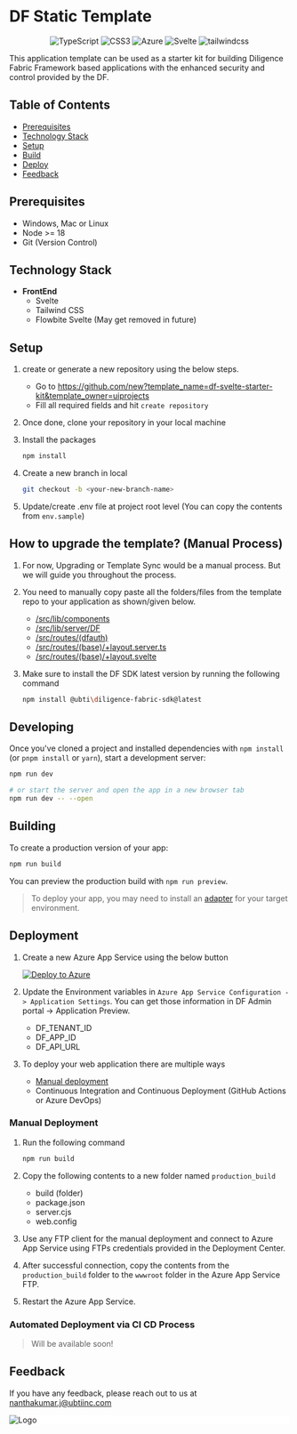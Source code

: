 # DF Static Template

<div align="center">

![TypeScript](https://img.shields.io/badge/TypeScript-%23323330.svg?style=for-the-badge&logo=typescript&logoColor=%23F7DF1E)
![CSS3](https://img.shields.io/badge/NPM-%231572B6.svg?style=for-the-badge&logo=npm)
![Azure](https://img.shields.io/badge/azure-%230072C6.svg?style=for-the-badge&logo=microsoftazure&logoColor=white)
![Svelte](https://img.shields.io/badge/svelte-%23E34F26.svg?style=for-the-badge&logo=svelte&logoColor=white)
![tailwindcss](https://img.shields.io/badge/tailwind-%231572B6.svg?style=for-the-badge&logo=tailwindcss&logoColor=white)

</div>

This application template can be used as a starter kit for building Diligence Fabric Framework based applications with the enhanced security and control provided by the DF.

## Table of Contents

- [Prerequisites](#prerequisites)
- [Technology Stack](#technology-stack)
- [Setup](#setup)
- [Build](#building)
- [Deploy](#deployment)
- [Feedback](#feedback)


## Prerequisites

- Windows, Mac or Linux
- Node >= 18
- Git (Version Control)

## Technology Stack

- **FrontEnd**
    - Svelte
    - Tailwind CSS
    - Flowbite Svelte (May get removed in future)

## Setup

1. create or generate a new repository using the below steps.

    - Go to https://github.com/new?template_name=df-svelte-starter-kit&template_owner=uiprojects
    - Fill all required fields and hit `create repository`
2. Once done, clone your repository in your local machine

3. Install the packages

    ```sh
    npm install
    ```
4. Create a new branch in local


    ```sh
    git checkout -b <your-new-branch-name>
    ```
5. Update/create .env file at project root level (You can copy the contents from `env.sample`)

## How to upgrade the template? (Manual Process)

1. For now, Upgrading or Template Sync would be a manual process. But we will guide you throughout the process.

2. You need to manually copy paste all the folders/files from the template repo to your application as shown/given below.
    - [/src/lib/components](/src/lib/components/)
    - [/src/lib/server/DF](/src/lib/server/DF/)
    - [/src/routes/(dfauth)](/src/routes/(dfauth)/)
    - [/src/routes/(base)/+layout.server.ts](/src/routes/(base)/+layout.server.ts)
    - [/src/routes/(base)/+layout.svelte](/src/routes/(base)/+layout.svelte)

3. Make sure to install the DF SDK latest version by running the following command

    ```sh
    npm install @ubti\diligence-fabric-sdk@latest
    ```

## Developing

Once you've cloned a project and installed dependencies with `npm install` (or `pnpm install` or `yarn`), start a development server:

```bash
npm run dev

# or start the server and open the app in a new browser tab
npm run dev -- --open
```

## Building

To create a production version of your app:

```bash
npm run build
```

You can preview the production build with `npm run preview`.

> To deploy your app, you may need to install an [adapter](https://kit.svelte.dev/docs/adapters) for your target environment.

## Deployment

1. Create a new Azure App Service using the below button

    [![Deploy to Azure](https://aka.ms/deploytoazurebutton)](https://portal.azure.com/#create/Microsoft.Template/uri/https%3A%2F%2Fraw.githubusercontent.com%2Fuicloudanalytics%2Fazure-arm-templates%2Fmain%2FDiligenceFabric%2Fazure-deploy-starter-template.json)

2. Update the Environment variables in `Azure App Service Configuration -> Application Settings`. You can get those information in DF Admin portal -> Application Preview.

    - DF_TENANT_ID
    - DF_APP_ID
    - DF_API_URL

3. To deploy your web application there are multiple ways
    
    - [Manual deployment](#manual-deployment)
    - Continuous Integration and Continuous Deployment (GitHub Actions or Azure DevOps)
    
### Manual Deployment

1. Run the following command

    ```sh
    npm run build
    ```
2. Copy the following contents to a new folder named `production_build`

    - build (folder)
    - package.json
    - server.cjs
    - web.config

3. Use any FTP client for the manual deployment and connect to Azure App Service using FTPs credentials provided in the Deployment Center.

4. After successful connection, copy the contents from the `production_build` folder to the `wwwroot` folder in the Azure App Service FTP.

5. Restart the Azure App Service.

### Automated Deployment via CI CD Process

>Will be available soon!

## Feedback

If you have any feedback, please reach out to us at nanthakumar.j@ubtiinc.com

<div style="background-color: white">

![Logo](https://149510500.v2.pressablecdn.com/wp-content/uploads/2020/11/UBTI-Logo_Secondary-02.png)

</div>